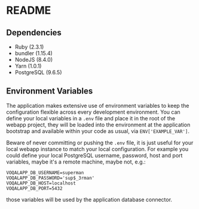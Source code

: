 # README

## Dependencies

* Ruby (2.3.1)
* bundler (1.15.4)
* NodeJS (8.4.0)
* Yarn (1.0.1)
* PostgreSQL (9.6.5)

## Environment Variables

The application makes extensive use of environment variables to keep the configuration flexible across every development environment.
You can define your local variables in a `.env` file and place it in the root of the webapp project,
they will be loaded into the environment at the application bootstrap and available within your code as usual, via `ENV['EXAMPLE_VAR']`.

Beware of never committing or pushing the `.env` file, it is just useful for your local webapp instance to match your local configuration.
For example you could define your local PostgreSQL username, password, host and port variables, maybe it's a remote machine, maybe not, e.g.:

```
VOQALAPP_DB_USERNAME=superman
VOQALAPP_DB_PASSWORD='sup$_3rman'
VOQALAPP_DB_HOST=localhost
VOQALAPP_DB_PORT=5432
```

those variables will be used by the application database connector.

